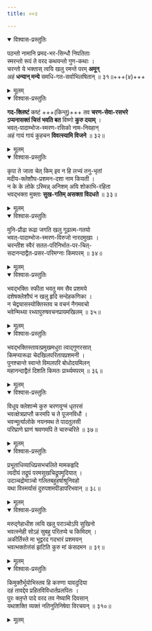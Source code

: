 ```yaml
---
title: ००३

---
```

<div class="audioEmbed"  caption="सीतालक्ष्मी-वाचनम्" src="https://sanskritdocuments.org/sites/completenarayaneeyam/SoundFiles/003/003_01.mp3"></div>
<details open><summary>विश्वास-प्रस्तुतिः</summary>

पठन्तो नामानि प्रमद-भर-सिन्धौ निपतिताः  
स्मरन्तो रूपं ते वरद कथयन्तो गुण-कथाः ।  
चरन्तो ये भक्तास् त्वयि खलु रमन्ते परम् **अमून्**  
अहं **धन्यान् मन्ये** समधि-गत-सर्वाभिलषितान् ॥ ३१॥+++(४)+++
</details>
<details><summary>मूलम्</summary>

पठन्तो नामानि प्रमदभरसिन्धौ निपतिताः  
स्मरन्तो रूपं ते वरद कथयन्तो गुणकथाः ।  
चरन्तो ये भक्तास्त्वयि खलु रमन्ते परममू-  
नहं धन्यान्मन्ये समधिगतसर्वाभिलषितान् ॥ ३-१॥
</details>



<div class="audioEmbed"  caption="सीतालक्ष्मी-वाचनम्" src="https://sanskritdocuments.org/sites/completenarayaneeyam/SoundFiles/003/003_02.mp3"></div>
<details open><summary>विश्वास-प्रस्तुतिः</summary>

**गद-क्लिष्टं** कष्टं +++(किन्तु)+++ तव **चरण-सेवा-रसभरे**  
**ऽप्यनासक्तं चित्तं भवति बत** विष्णो **कुरु दयाम्** ।  
भवत्-पादाम्भोज-स्मरण-रसिको नाम-निवहान्  
अहं गायं गायं कुहचन **विवत्स्यामि विजने** ॥ ३२॥
</details>
<details><summary>मूलम्</summary>

गदक्लिष्टं कष्टं तव चरणसेवारसभरेऽ-  
प्यनासक्तं चित्तं भवति बत विष्णो कुरु दयाम् ।  
भवत्पादाम्भोजस्मरणरसिको नामनिवहा-  
नहं गायं गायं कुहचन विवत्स्यामि विजने ॥ ३-२॥
</details>



<div class="audioEmbed"  caption="सीतालक्ष्मी-वाचनम्" src="https://sanskritdocuments.org/sites/completenarayaneeyam/SoundFiles/003/003_03.mp3"></div>
<details open><summary>विश्वास-प्रस्तुतिः</summary>

कृपा ते जाता चेत् किम् इव न हि लभ्यं तनु-भृतां  
मदीय-क्लेशौघ-प्रशमन-दशा नाम कियती ।  
न के के लोके ऽस्मिन्न् अनिशम् अयि शोकाभि-रहिता  
भवद्भक्ता मुक्ताः **सुख-गतिम् असक्ता विदधते** ॥ ३३॥
</details>
<details><summary>मूलम्</summary>

कृपा ते जाता चेत्किमिव न हि लभ्यं तनुभृतां  
मदीयक्लेशौघप्रशमनदशा नाम कियती ।  
न के के लोकेऽस्मिन्ननिशमयि शोकाभिरहिता  
भवद्भक्ता मुक्ताः सुखगतिमसक्ता विदधते ॥ ३-३॥
</details>



<div class="audioEmbed"  caption="सीतालक्ष्मी-वाचनम्" src="https://sanskritdocuments.org/sites/completenarayaneeyam/SoundFiles/003/003_04.mp3"></div>
<details open><summary>विश्वास-प्रस्तुतिः</summary>

मुनि-प्रौढा रूढा जगति खलु गूढात्म-गतयो  
भवत्-पादाम्भोज-स्मरण-विरुजो नारदमुखाः ।  
चरन्तीश स्वैरं सतत-परिनिर्भात-पर-चित्-  
सदानन्दाद्वैत-प्रसर-परिमग्नाः किमपरम् ॥ ३४॥
</details>
<details><summary>मूलम्</summary>

मुनिप्रौढा रूढा जगति खलु गूढात्मगतयो  
भवत्पादाम्भोजस्मरणविरुजो नारदमुखाः ।  
चरन्तीश स्वैरं सततपरिनिर्भातपरचित्-  
सदानन्दाद्वैतप्रसरपरिमग्नाः किमपरम् ॥ ३-४॥
</details>



<div class="audioEmbed"  caption="सीतालक्ष्मी-वाचनम्" src="https://sanskritdocuments.org/sites/completenarayaneeyam/SoundFiles/003/003_05.mp3"></div>
<details open><summary>विश्वास-प्रस्तुतिः</summary>

भवद्भक्तिः स्फीता भवतु मम सैव प्रशमये  
दशेषक्लेशौघं न खलु हृदि सन्देहकणिका ।  
न चेद्व्यासस्योक्तिस्तव च वचनं नैगमवचो  
भवेन्मिथ्या रथ्यापुरुषवचनप्रायमखिलम् ॥ ३५॥
</details>
<details><summary>मूलम्</summary>

भवद्भक्तिः स्फीता भवतु मम सैव प्रशमये  
दशेषक्लेशौघं न खलु हृदि सन्देहकणिका ।  
न चेद्व्यासस्योक्तिस्तव च वचनं नैगमवचो  
भवेन्मिथ्या रथ्यापुरुषवचनप्रायमखिलम् ॥ ३५॥
</details>



<div class="audioEmbed"  caption="सीतालक्ष्मी-वाचनम्" src="https://sanskritdocuments.org/sites/completenarayaneeyam/SoundFiles/003/003_06.mp3"></div>
<details open><summary>विश्वास-प्रस्तुतिः</summary>

भवद्भक्तिस्तावत्प्रमुखमधुरा त्वाद्गुणरसात्  
किमप्यारूढा चेदखिलपरितापप्रशमनी ।  
पुनश्चान्ते स्वान्ते विमलपरि बोधोदयमिलन्  
महानन्दाद्वैतं दिशति किमतः प्रार्थ्यमपरम् ॥ ३६॥
</details>
<details><summary>मूलम्</summary>

भवद्भक्तिस्तावत्प्रमुखमधुरा त्वाद्गुणरसात्  
किमप्यारूढा चेदखिलपरितापप्रशमनी ।  
पुनश्चान्ते स्वान्ते विमलपरि बोधोदयमिलन्  
महानन्दाद्वैतं दिशति किमतः प्रार्थ्यमपरम् ॥ ३६॥
</details>



<div class="audioEmbed"  caption="सीतालक्ष्मी-वाचनम्" src="https://sanskritdocuments.org/sites/completenarayaneeyam/SoundFiles/003/003_07.mp3"></div>
<details open><summary>विश्वास-प्रस्तुतिः</summary>

विधूय क्लेशान्मे कुरु चरणयुग्मं धृतरसं  
भवत्क्षेत्रप्राप्तौ करमपि च ते पूजनविधौ ।  
भवन्मूर्त्यालोके नयनमथ ते पादतुलसी  
परिघ्राणे घ्राणं श्रवणमपि ते चारुचरिते ॥ ३७॥
</details>
<details><summary>मूलम्</summary>

विधूय क्लेशान्मे कुरु चरणयुग्मं धृतरसं  
भवत्क्षेत्रप्राप्तौ करमपि च ते पूजनविधौ ।  
भवन्मूर्त्यालोके नयनमथ ते पादतुलसी  
परिघ्राणे घ्राणं श्रवणमपि ते चारुचरिते ॥ ३७॥
</details>



<div class="audioEmbed"  caption="सीतालक्ष्मी-वाचनम्" src="https://sanskritdocuments.org/sites/completenarayaneeyam/SoundFiles/003/003_08.mp3"></div>
<details open><summary>विश्वास-प्रस्तुतिः</summary>

प्रभूताधिव्याधिप्रसभचलिते मामकहृदि  
त्वदीयं तद्रूपं परमसुखचिद्रूपमुदियात् ।  
उदञ्चद्रोमाञ्चो गलितबहुहर्षाश्रुनिवहो  
यथा विस्मर्यासं दुरुपशमपीडापरिभवान् ॥ ३८॥
</details>
<details><summary>मूलम्</summary>

प्रभूताधिव्याधिप्रसभचलिते मामकहृदि  
त्वदीयं तद्रूपं परमसुखचिद्रूपमुदियात् ।  
उदञ्चद्रोमाञ्चो गलितबहुहर्षाश्रुनिवहो  
यथा विस्मर्यासं दुरुपशमपीडापरिभवान् ॥ ३८॥
</details>



<div class="audioEmbed"  caption="सीतालक्ष्मी-वाचनम्" src="https://sanskritdocuments.org/sites/completenarayaneeyam/SoundFiles/003/003_09.mp3"></div>
<details open><summary>विश्वास-प्रस्तुतिः</summary>

मरुद्गेहाधीश त्वयि खलु पराञ्चोऽपि सुखिनो  
भवत्स्नेही सोऽहं सुबहु परितप्ये च किमिदम् ।  
अकीर्तिस्ते मा भूद्वरद गदभारं प्रशमयन्  
भवत्भक्तोत्तंसं झटिति कुरु मां कंसदमन ॥ ३९॥
</details>
<details><summary>मूलम्</summary>

मरुद्गेहाधीश त्वयि खलु पराञ्चोऽपि सुखिनो  
भवत्स्नेही सोऽहं सुबहु परितप्ये च किमिदम् ।  
अकीर्तिस्ते मा भूद्वरद गदभारं प्रशमयन्  
भवत्भक्तोत्तंसं झटिति कुरु मां कंसदमन ॥ ३९॥
</details>



<div class="audioEmbed"  caption="सीतालक्ष्मी-वाचनम्" src="https://sanskritdocuments.org/sites/completenarayaneeyam/SoundFiles/003/003_10.mp3"></div>
<details open><summary>विश्वास-प्रस्तुतिः</summary>

किमुक्तैर्भूयोभिस्तव हि करुणा यावदुदिया  
दहं तावद्देव प्रहितविविधार्तप्रलपितः ।  
पुरः क्लृप्ते पादे वरद तव नेष्यामि दिवसान्  
यथाशक्ति व्यक्तं नतिनुतिनिषेवा विरचयन् ॥ ३१०॥
</details>
<details><summary>मूलम्</summary>

किमुक्तैर्भूयोभिस्तव हि करुणा यावदुदिया  
दहं तावद्देव प्रहितविविधार्तप्रलपितः ।  
पुरः क्लृप्ते पादे वरद तव नेष्यामि दिवसान्  
यथाशक्ति व्यक्तं नतिनुतिनिषेवा विरचयन् ॥ ३१०॥
</details>


